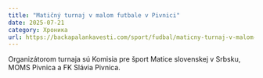 ```yaml
---
title: "Matičný turnaj v malom futbale v Pivnici"
date: 2025-07-21
category: Хроника
url: https://backapalankavesti.com/sport/fudbal/maticny-turnaj-v-malom-futbale-v-pivnici/
---
```


Organizátorom turnaja sú Komisia pre šport Matice slovenskej v Srbsku, MOMS Pivnica a FK Slávia Pivnica.
